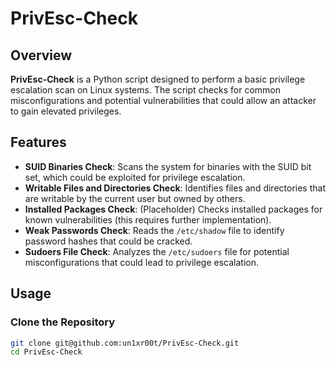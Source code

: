 # PrivEsc-Check

## Overview

**PrivEsc-Check** is a Python script designed to perform a basic privilege escalation scan on Linux systems. The script checks for common misconfigurations and potential vulnerabilities that could allow an attacker to gain elevated privileges.

## Features

- **SUID Binaries Check**: Scans the system for binaries with the SUID bit set, which could be exploited for privilege escalation.
- **Writable Files and Directories Check**: Identifies files and directories that are writable by the current user but owned by others.
- **Installed Packages Check**: (Placeholder) Checks installed packages for known vulnerabilities (this requires further implementation).
- **Weak Passwords Check**: Reads the `/etc/shadow` file to identify password hashes that could be cracked.
- **Sudoers File Check**: Analyzes the `/etc/sudoers` file for potential misconfigurations that could lead to privilege escalation.

## Usage

### Clone the Repository

```bash
git clone git@github.com:un1xr00t/PrivEsc-Check.git
cd PrivEsc-Check
